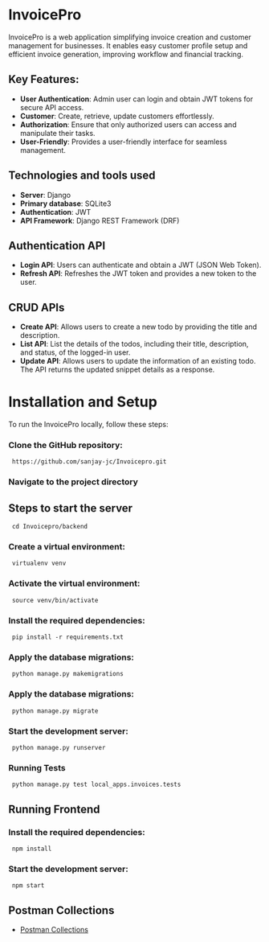 # InvoicePro
InvoicePro is a web application simplifying invoice creation and customer management for businesses. It enables easy customer profile setup and efficient invoice generation, improving workflow and financial tracking.

## Key Features:

- **User Authentication**: Admin user can login and obtain JWT tokens for secure API access.
- **Customer**: Create, retrieve, update customers effortlessly.
- **Authorization**: Ensure that only authorized users can access and manipulate their tasks.
- **User-Friendly**: Provides a user-friendly interface for seamless management.
  
## Technologies and tools used

- **Server**: Django
- **Primary database**: SQLite3
- **Authentication**: JWT
- **API Framework**: Django REST Framework (DRF)

## Authentication API

- **Login API**: Users can authenticate and obtain a JWT (JSON Web Token).
- **Refresh API**: Refreshes the JWT token and provides a new token to the user.

## CRUD APIs

- **Create API**: Allows users to create a new todo by providing the title and description.
- **List API**: List the details of the todos, including their title, description, and status, of the logged-in user.
- **Update API**: Allows users to update the information of an existing todo. The API returns the updated snippet details as a response.
# Installation and Setup

To run the InvoicePro locally, follow these steps:

### Clone the GitHub repository:

     https://github.com/sanjay-jc/Invoicepro.git

### Navigate to the project directory
## Steps to start the server

     cd Invoicepro/backend

### Create a virtual environment:

     virtualenv venv

### Activate the virtual environment:

     source venv/bin/activate

### Install the required dependencies:

     pip install -r requirements.txt

### Apply the database migrations:

     python manage.py makemigrations

### Apply the database migrations:

     python manage.py migrate

### Start the development server:

     python manage.py runserver

### Running Tests

     python manage.py test local_apps.invoices.tests

## Running Frontend
### Install the required dependencies:

     npm install

### Start the development server:

     npm start

## Postman Collections

- [Postman Collections](https://github.com/sanjay-jc/Invoicepro/blob/main/InvoicePro.postman_collection.json)

